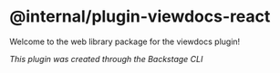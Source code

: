 # @internal/plugin-viewdocs-react

Welcome to the web library package for the viewdocs plugin!

_This plugin was created through the Backstage CLI_
